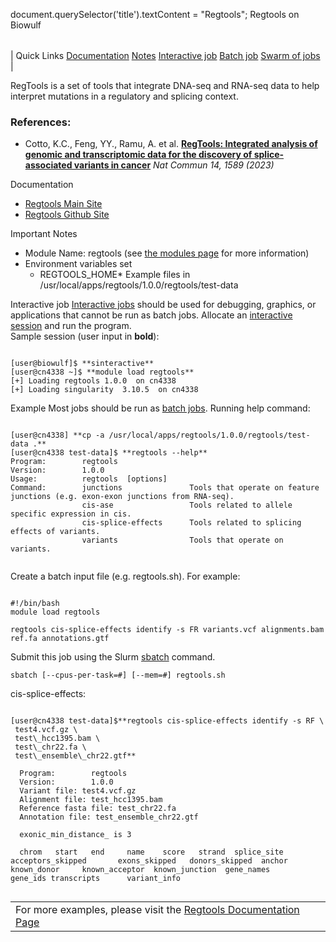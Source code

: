 

document.querySelector('title').textContent = "Regtools";
Regtools on Biowulf


|  |
| --- |
| 
Quick Links
[Documentation](#doc)
[Notes](#notes)
[Interactive job](#int) 
[Batch job](#sbatch) 
[Swarm of jobs](#swarm) 
 |



 RegTools is a set of tools that integrate DNA-seq and RNA-seq data to help interpret mutations in a regulatory and splicing context. 



### References:


* Cotto, K.C., Feng, YY., Ramu, A. et al.
 [**RegTools: Integrated analysis of genomic and transcriptomic data for the discovery of splice-associated variants in cancer**](https://www.nature.com/articles/s41467-023-37266-6)
 *Nat Commun 14, 1589 (2023)*


Documentation
* [Regtools Main Site](https://regtools.readthedocs.io/en/latest/)
* [Regtools Github Site](https://regtools.readthedocs.io/en/latest/)


Important Notes
* Module Name: regtools (see [the modules page](/apps/modules.html) for more information)
* Environment variables set 
	+ REGTOOLS\_HOME* Example files in /usr/local/apps/regtools/1.0.0/regtools/test-data



Interactive job
[Interactive jobs](/docs/userguide.html#int) should be used for debugging, graphics, or applications that cannot be run as batch jobs.
Allocate an [interactive session](/docs/userguide.html#int) and run the program.   
Sample session (user input in **bold**):



```

[user@biowulf]$ **sinteractive**
[user@cn4338 ~]$ **module load regtools**
[+] Loading regtools 1.0.0  on cn4338 
[+] Loading singularity  3.10.5  on cn4338

```


Example
Most jobs should be run as [batch jobs](/docs/userguide.html#submit).
Running help command:



```

[user@cn4338] **cp -a /usr/local/apps/regtools/1.0.0/regtools/test-data .**
[user@cn4338 test-data]$ **regtools --help**
Program:        regtools
Version:        1.0.0
Usage:          regtools  [options]
Command:        junctions               Tools that operate on feature junctions (e.g. exon-exon junctions from RNA-seq).
                cis-ase                 Tools related to allele specific expression in cis.
                cis-splice-effects      Tools related to splicing effects of variants.
                variants                Tools that operate on variants.


```

Create a batch input file (e.g. regtools.sh). For example:



```

#!/bin/bash
module load regtools

regtools cis-splice-effects identify -s FR variants.vcf alignments.bam ref.fa annotations.gtf

```

Submit this job using the Slurm [sbatch](/docs/userguide.html) command.



```
sbatch [--cpus-per-task=#] [--mem=#] regtools.sh
```

cis-splice-effects:



```

[user@cn4338 test-data]$**regtools cis-splice-effects identify -s RF \
 test4.vcf.gz \
 test\_hcc1395.bam \
 test\_chr22.fa \
 test\_ensemble\_chr22.gtf**

  Program:        regtools
  Version:        1.0.0
  Variant file: test4.vcf.gz
  Alignment file: test_hcc1395.bam
  Reference fasta file: test_chr22.fa
  Annotation file: test_ensemble_chr22.gtf
  
  exonic_min_distance_ is 3
  
  chrom   start   end     name    score   strand  splice_site     acceptors_skipped       exons_skipped   donors_skipped  anchor  known_donor     known_acceptor  known_junction  gene_names      gene_ids transcripts      variant_info


```



|  |  |
| --- | --- |
|  For more examples, please visit the [Regtools Documentation Page](https://regtools.readthedocs.io/en/latest/) | |








